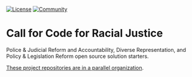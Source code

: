 [![License](https://img.shields.io/badge/License-Apache2-blue.svg)](https://www.apache.org/licenses/LICENSE-2.0) [![Community](https://img.shields.io/badge/Join-Community-blue.svg)](https://developer.ibm.com/callforcode/racial-justice/get-started/)

# Call for Code for Racial Justice

Police &amp; Judicial Reform and Accountability, Diverse Representation, and Policy &amp; Legislation Reform open source solution starters.

[These project repositories are in a parallel organization](https://github.com/Call-for-Code-for-Racial-Justice).
